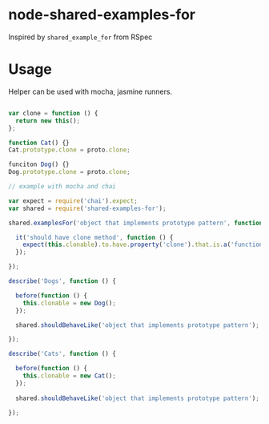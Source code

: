 node-shared-examples-for
========================

Inspired by `shared_example_for` from RSpec

# Usage

Helper can be used with mocha, jasmine runners.

```js

var clone = function () {
  return new this();
};

function Cat() {}
Cat.prototype.clone = proto.clone;

funciton Dog() {}
Dog.prototype.clone = proto.clone;

// example with mocha and chai

var expect = require('chai').expect;
var shared = require('shared-examples-for');

shared.examplesFor('object that implements prototype pattern', function () {

  it('should have clone method', function () {
    expect(this.clonable).to.have.property('clone').that.is.a('function');
  });

});

describe('Dogs', function () {

  before(function () {
    this.clonable = new Dog();
  });

  shared.shouldBehaveLike('object that implements prototype pattern');

});

describe('Cats', function () {

  before(function () {
    this.clonable = new Cat();
  });
  
  shared.shouldBehaveLike('object that implements prototype pattern');
  
});

```
